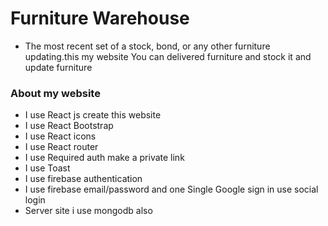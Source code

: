 # Furniture Warehouse

- The most recent set of a stock, bond, or any other furniture updating.this my website You can delivered furniture and stock it and update furniture

### About my website

- I use React js create this website
- I use React Bootstrap
- I use React icons
- I use React router
- I use Required auth make a private link
- I use Toast
- I use firebase authentication
- I use firebase email/password and one Single Google sign in use social login
- Server site i use mongodb also
